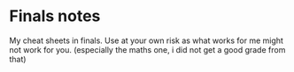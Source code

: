# Finals notes

My cheat sheets in finals. Use at your own risk as what works for me might not work for you. (especially the maths one, i did not get a good grade from that)
